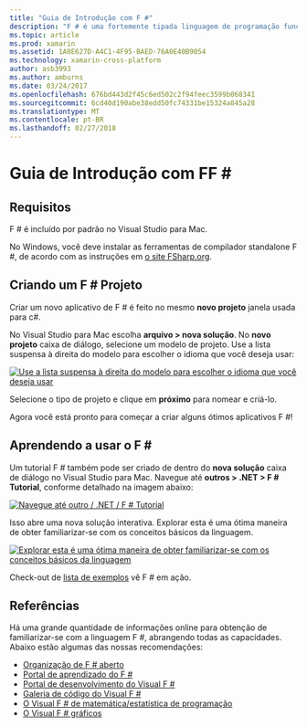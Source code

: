 ```yaml
---
title: "Guia de Introdução com F #"
description: "F # é uma fortemente tipada linguagem de programação funcional projetada para ser executado no .NET"
ms.topic: article
ms.prod: xamarin
ms.assetid: 1A0E627D-A4C1-4F95-BAED-76A0E40B9054
ms.technology: xamarin-cross-platform
author: asb3993
ms.author: amburns
ms.date: 03/24/2017
ms.openlocfilehash: 676bd443d2f45c6ed502c2f94feec3599b068341
ms.sourcegitcommit: 6cd40d190abe38edd50fc74331be15324a845a28
ms.translationtype: MT
ms.contentlocale: pt-BR
ms.lasthandoff: 02/27/2018
---
```

# <a name="getting-started-with-ff35"></a>Guia de Introdução com FF &#35;

## <a name="requirements"></a>Requisitos

F # é incluído por padrão no Visual Studio para Mac.

No Windows, você deve instalar as ferramentas de compilador standalone F #, de acordo com as instruções em [o site FSharp.org](http://fsharp.org/use/windows/).

## <a name="creating-an-f35-project"></a>Criando um F &#35; Projeto

Criar um novo aplicativo de F # é feito no mesmo **novo projeto** janela usada para c#.

No Visual Studio para Mac escolha **arquivo > nova solução**. No **novo projeto** caixa de diálogo, selecione um modelo de projeto. Use a lista suspensa à direita do modelo para escolher o idioma que você deseja usar:

 [ ![](overview-images/choosefsharp.png "Use a lista suspensa à direita do modelo para escolher o idioma que você deseja usar")](overview-images/choosefsharp.png)

Selecione o tipo de projeto e clique em **próximo** para nomear e criá-lo.


Agora você está pronto para começar a criar alguns ótimos aplicativos F #!

## <a name="learning-to-use-f35"></a>Aprendendo a usar o F &#35;

Um tutorial F # também pode ser criado de dentro do **nova solução** caixa de diálogo no Visual Studio para Mac. Navegue até **outros > .NET > F # Tutorial**, conforme detalhado na imagem abaixo:

 [ ![](overview-images/fsharptutorial.png "Navegue até outro / .NET / F # Tutorial")](overview-images/fsharptutorial.png)

Isso abre uma nova solução interativa. Explorar esta é uma ótima maneira de obter familiarizar-se com os conceitos básicos da linguagem.

 [ ![](overview-images/newtutorial-sml.png "Explorar esta é uma ótima maneira de obter familiarizar-se com os conceitos básicos da linguagem")](overview-images/newtutorial.png)

Check-out de [lista de exemplos](/guides/cross-platform/fsharp/samples/) vê F # em ação.

## <a name="references"></a>Referências

Há uma grande quantidade de informações online para obtenção de familiarizar-se com a linguagem F #, abrangendo todas as capacidades. Abaixo estão algumas das nossas recomendações:

-  [Organização de F # aberto](http://fsharp.org)
-  [Portal de aprendizado do F #](http://tryfsharp.org)
-  [Portal de desenvolvimento do Visual F #](http://go.microsoft.com/fwlink/?LinkID=234174)
-  [Galeria de código do Visual F #](http://go.microsoft.com/fwlink/?LinkID=124614)
-  [O Visual F # de matemática/estatística de programação](http://go.microsoft.com/fwlink/?LinkId=235173)
-  [O Visual F # gráficos](http://go.microsoft.com/fwlink/?LinkId=235176)

